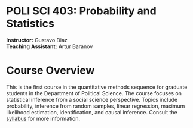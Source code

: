 # POLI SCI 403: Probability and Statistics
**Instructor:** Gustavo Diaz  
**Teaching Assistant:** Artur Baranov

# Course Overview

This is the first course in the quantitative methods sequence for graduate students in the Department of Political Science. The course focuses on statistical inference from a social science perspective. Topics include probability, inference from random samples, linear regression, maximum likelihood estimation, identification, and causal inference. Consult the [syllabus](https://github.com/gustavo-diaz/ps403/blob/main/syllabus.pdf) for more information.
